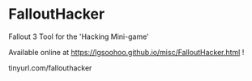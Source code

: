 # FalloutHacker
Fallout 3 Tool for the 'Hacking Mini-game'

Available online at https://lgsoohoo.github.io/misc/FalloutHacker.html !

tinyurl.com/fallouthacker

